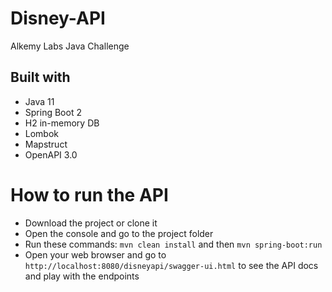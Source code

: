 # Disney-API
Alkemy Labs Java Challenge

## Built with

* Java 11
* Spring Boot 2
* H2 in-memory DB
* Lombok
* Mapstruct
* OpenAPI 3.0

# How to run the API

* Download the project or clone it
* Open the console and go to the project folder
* Run these commands: `mvn clean install` and then `mvn spring-boot:run`
* Open your web browser and go to `http://localhost:8080/disneyapi/swagger-ui.html` to see the API docs and play with the endpoints

